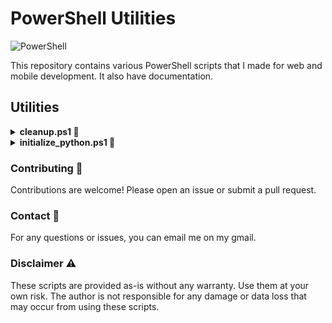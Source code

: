 # PowerShell Utilities

![PowerShell](https://img.shields.io/badge/PowerShell-5391FE?style=for-the-badge&logo=powershell&logoColor=white)

This repository contains various PowerShell scripts that I made for web and mobile development. It also have documentation.

## Utilities

<details>
<summary><strong>cleanup.ps1 🧹</strong></summary>

The `cleanup.ps1` script will remove specific folders from a given directory. I made this script because of the slow deletion of cache folders in my nextjs projects on Windows 11 file explorer.

> **Note**: Ensure you have the necessary permissions to delete folders in the specified directory.

### Usage

To run this script in PowerShell, navigate to the directory containing the script and execute the following command:

```powershell
.\cleanup.ps1
```

### Parameters

- `-path`: Specifies the root directory where the cleanup should start. Defaults to the current directory.
- `-dryRun`: If specified, the script will only display the folders that would be removed without actually deleting them.
- `-verbose`: If specified, the script will display additional information about the folders being scanned.

### Example

```powershell
.\cleanup.ps1 -path "C:\Projects\MyApp" -dryRun -verbose
```

### Features ✨

- **Interactive Folder Selection**: Prompts the user to enter the folders to remove.
- **Folder Existence Check**: Verifies if the specified folders exist before proceeding.
- **Confirmation Prompt**: Asks for final confirmation before deleting the folders.
- **Progress Display**: Shows the progress of the cleanup operation.
- **Size Calculation**: Calculates and displays the size of the folders being removed.

### Script Details 📝

The script performs the following steps:

1. Prompts the user to enter the folders to remove.
2. Checks if the specified folders exist.
3. Asks for final confirmation before proceeding.
4. Recursively scans the specified directory and removes the specified folders.
5. Displays the total size of the removed folders and the time taken for the cleanup.

### Notes

- Use the `-dryRun` switch to preview the folders that will be deleted without actually removing them.

### Cleanup Script Demo
</details>

<details>
<summary><strong>initialize_python.ps1 🐍</strong></summary>

The `initialize_python.ps1` script will set up a Python virtual environment, check python versions and create initial Python files. I made this to instantiate python with virtual environments quickly.

> **Note**: Ensure you have Python installed on your system.

### Usage

To run this script in PowerShell, navigate to the directory containing the script and execute the following command:

```powershell
.\initialize_python.ps1
```

### Features ✨

- **Virtual Environment Creation**: Creates a Python virtual environment in the specified directory.
- **Python Version Selection**: Prompts the user to select the Python version for the virtual environment.
- **Initial File Creation**: Creates `main.py` and `__init__.py` files in the project directory.

### Script Details 📝

The script performs the following steps:

1. Checks if Python is installed and retrieves its version.
2. Checks if `virtualenv` is installed, and installs it if necessary.
3. Lists available Python versions and prompts the user to select one.
4. Creates a irtual environment  using the selected Python version5. Activates the virtual environment.
6. Creates `main.py` and `__init__.py` files in the project directory.

### Notes

- Ensure you have the necessary permissions to create files and directories in the specified path.

### Initialize Python Script Demo
</details>

### Contributing 🤝

Contributions are welcome! Please open an issue or submit a pull request.

### Contact 📧

For any questions or issues, you can email me on my gmail.

### Disclaimer ⚠️

These scripts are provided as-is without any warranty. Use them at your own risk. The author is not responsible for any damage or data loss that may occur from using these scripts.
